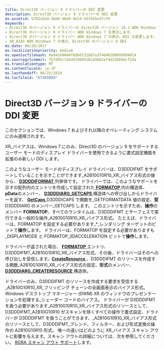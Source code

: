 ```yaml
---
title: Direct3D バージョン 9 ドライバーの DDI 変更
description: Direct3D バージョン 9 ドライバーの DDI 変更
ms.assetid: b702c02d-3be6-46e8-9e53-5d33e5e3fc70
keywords:
- Direct3D のバージョン 9 ドライバーの Direct3D バージョン 10.1 WDK Windows 7 の表示、DDI の変更します。
- Direct3D のバージョン 9 ドライバー WDK Windows 7 を表示します。
- Direct3D のバージョン 9 ドライバー WDK Windows 7 の表示、DDI の変更します。
- XR_BIAS WDK Windows 7 の表示、Direct3D のバージョン 9 DDI
ms.date: 04/20/2017
ms.localizationpriority: medium
ms.openlocfilehash: 0ad4249404fbdb6131b87a3f4640280695094014
ms.sourcegitcommit: fb7d95c7a5d47860918cd3602efdd33b69dcf2da
ms.translationtype: MT
ms.contentlocale: ja-JP
ms.lasthandoff: 06/25/2019
ms.locfileid: "67365099"
---
```

# <a name="ddi-changes-for-direct3d-version-9-drivers"></a>Direct3D バージョン 9 ドライバーの DDI 変更


このセクションでは、Windows 7 およびそれ以降のオペレーティング システムにのみ適用されます。

XR\_バイアスは、Windows 7 にのみ、Direct3D のバージョン 9 をサポートするユーザー モードのディスプレイ ドライバーを使用できるように書式設定機能を拡張のみ新しい DDI します。

このようなユーザー モードのディスプレイ ドライバーは、D3DDDIFMT をサポートしていることを示すことができます\_A2B10G10R10\_XR\_バイアス形式の値から、 [ **D3DDDIFORMAT** ](https://docs.microsoft.com/windows-hardware/drivers/ddi/content/d3dukmdt/ne-d3dukmdt-_d3dddiformat)列挙体です。 ドライバーでは、このようなサポートを示すの配列内のエントリを作成して設定された[ **FORMATOP** ](https://docs.microsoft.com/windows-hardware/drivers/ddi/content/d3dumddi/ns-d3dumddi-_formatop)内の構造体、 **pData**のメンバー、 [ **D3DDDIARG\_GETCAPS** ](https://docs.microsoft.com/windows-hardware/drivers/ddi/content/d3dumddi/ns-d3dumddi-_d3dddiarg_getcaps)構造体への呼び出しからドライバーを返す、 [ **GetCaps** ](https://docs.microsoft.com/windows-hardware/drivers/ddi/content/d3dumddi/nc-d3dumddi-pfnd3dddi_getcaps) D3DDDICAPS で関数を\_GETFORMATDATA 値の設定、**型**D3DDDIARG のメンバー\_GETCAPS します。 このエントリを示すため、**操作**のメンバー **FORMATOP**、すべてのランタイムは、D3DDDIFMT とサーフェスで実行できる一般的な操作\_A2B10G10R10\_XR\_バイアス形式。 たとえば、ドライバーは、FORMATOP を設定する必要があります\_\*\_レンダリング ターゲットのビットで**操作**します。 ドライバーは、FORMATOP を設定する必要がありますも\_DISPLAYMODE と FORMATOP\_3DACCELERATION ビットで**操作**します。

ドライバーが返された場合、 [ **FORMATOP** ](https://docs.microsoft.com/windows-hardware/drivers/ddi/content/d3dumddi/ns-d3dumddi-_formatop)エントリ、D3DDDIFMT\_A2B10G10R10\_XR\_バイアス形式、その後、ドライバーはそのへの呼び出しを受信します。[**CreateResource** ](https://docs.microsoft.com/windows-hardware/drivers/ddi/content/d3dumddi/nc-d3dumddi-pfnd3dddi_createresource) 、D3DDDIFMT のリソースを作成する関数\_A2B10G10R10\_XR\_バイアス形式の設定、**形式**のメンバー、 [ **D3DDDIARG\_CREATERESOURCE** ](https://docs.microsoft.com/windows-hardware/drivers/ddi/content/d3dukmdt/ns-d3dukmdt-_d3dddiarg_createresource)構造体。

ドライバーのみ、D3DDDIFMT のリソースを作成する要求を受信する\_A2B10G10R10\_XR\_フリッピング チェーンの全画面表示のバイアス形式。 Windows デスクトップ マネージャー (DWM) XR のウィンドウのプレゼンテーションを処理する\_シェーダー コードのバイアス。 ドライバーが D3DDDIFMT を扱う必要があります\_A2B10G10R10\_XR\_バイアス形式のリソースとして、D3DDDIFMT\_A2B10G10R10 がスキャンを除くすべての操作で書式設定、ドライバーが D3DDDIFMT を扱うことができます、\_A2B10G10R10\_XR\_バイアス形式のリソースとして、D3DDDIFMT\_ブレンド、フィルター、および形式変換の操作の A2B10G10R10 形式。 唯一の違いはどのように XR\_バイアス スキャン アウトに影響を与えます。スキャン アウトの詳細については、次を参照してください。 [BGRA スキャン アウト サポート](bgra-scan-out-support.md)します。

 

 





